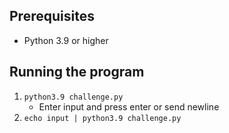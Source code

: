 ## Prerequisites
* Python 3.9 or higher

## Running the program
1. `python3.9 challenge.py`
    * Enter input and press enter or send newline
2. `echo input | python3.9 challenge.py`